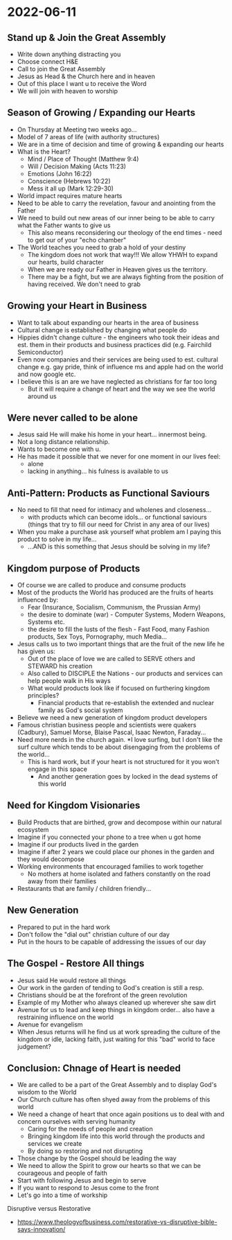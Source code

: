 # 2022-06-11

## Stand up & Join the Great Assembly
* Write down anything distracting you
* Choose connect H&E
* Call to join the Great Assembly
* Jesus as Head & the Church here and in heaven
* Out of this place I want u to receive the Word
* We will join with heaven to worship

## Season of Growing / Expanding our Hearts
* On Thursday at Meeting two weeks ago...
* Model of 7 areas of life (with authority structures)
* We are in a time of decision and time of growing & expanding our hearts
* What is the Heart?
  * Mind / Place of Thought (Matthew 9:4)
  * Will / Decision Making (Acts 11:23)
  * Emotions (John 16:22)
  * Conscience (Hebrews 10:22)
  * Mess it all up (Mark 12:29-30)
* World impact requires mature hearts
* Need to be able to carry the revelation, favour and anointing from the Father
* We need to build out new areas of our inner being to be able to carry what the Father wants to give us
  * This also means reconsidering our theology of the end times - need to get our of your "echo chamber"
* The World teaches you need to grab a hold of your destiny
  * The kingdom does not work that way!!! We allow YHWH to expand our hearts, build character
  * When we are ready our Father in Heaven gives us the territory.
  * There may be a fight, but we are always fighting from the position of having received. We don't need to grab

## Growing your Heart in Business
* Want to talk about expanding our hearts in the area of business
* Cultural change is established by changing what people do
* Hippies didn't change culture - the engineers who took their ideas and est. them in their products and business practices did (e.g. Fairchild Semiconductor)
* Even now companies and their services are being used to est. cultural change e.g. gay pride, think of influence ms and apple had on the world and now google etc.
* I believe this is an are we have neglected as christians for far too long
  * But it will require a change of heart and the way we see the world around us

## Were never called to be alone 
* Jesus said He will make his home in your heart... innermost being.
* Not a long distance relationship.
* Wants to become one with u.
* He has made it possible that we never for one moment in our lives feel:
  * alone
  * lacking in anything... his fulness is available to us

## Anti-Pattern: Products as Functional Saviours
* No need to fill that need for intimacy and wholenes and closeness...
  *  with products which can become idols... or functional saviours (things that try to fill our need for Christ in any area of our lives)
* When you make a purchase ask yourself what problem am I paying this product to solve in my life...
  * ...AND is this something that Jesus should be solving in my life?

## Kingdom purpose of Products
* Of course we are called to produce and consume products
* Most of the products the World has produced are the fruits of hearts influenced by:
  * Fear (Insurance, Socialism, Communism, the Prussian Army)
  * the desire to dominate (war) - Computer Systems, Modern Weapons, Systems etc.
  * the desire to fill the lusts of the flesh - Fast Food, many Fashion products, Sex Toys, Pornography, much Media...
* Jesus calls us to two important things that are the fruit of the new life he has given us:
  * Out of the place of love we are called to SERVE others and STEWARD his creation
  * Also called to DISCIPLE the Nations - our products and services can help people walk in His ways
  * What would products look like if focused on furthering kingdom principles?
    * Financial products that re-establish the extended and nuclear family as God's social system
* Believe we need a new generation of kingdom product developers
* Famous christian business people and scientists were quakers (Cadbury), Samuel Morse, Blaise Pascal, Isaac Newton, Faraday...
* Need more nerds in the church again.
  *I love surfing, but I don't like the surf culture which tends to be about disengaging from the problems of the world...
  * This is hard work, but if your heart is not structured for it you won't engage in this space
    * And another generation goes by locked in the dead systems of this world

## Need for Kingdom Visionaries
* Build Products that are birthed, grow and decompose within our natural ecosystem
* Imagine if you connected your phone to a tree when u got home
* Imagine if our products lived in the garden
* Imagine if after 2 years we could place our phones in the garden and they would decompose
* Working environments that encouraged families to work together
  * No mothers at home isolated and fathers constantly on the road away from their families
* Restaurants that are family / children friendly...

## New Generation
* Prepared to put in the hard work
* Don't follow the "dial out" christian culture of our day
* Put in the hours to be capable of addressing the issues of our day

## The Gospel - Restore All things
* Jesus said He would restore all things
* Our work in the garden of tending to God's creation is still a resp.
* Christians should be at the forefront of the green revolution
* Example of my Mother who always cleaned up wherever she saw dirt
* Avenue for us to lead and keep things in  kingdom order... also have a restraining influence on the world
* Avenue for evangelism
* When Jesus returns will he find us at work spreading the culture of the kingdom or idle, lacking faith, just waiting for this "bad" world to face judgement?

## Conclusion: Chnage of Heart is needed
* We are called to be a part of the Great Assembly and to display God's wisdom to the World
* Our Church culture has often shyed away from the problems of this world
* We need a change of heart that once again positions us to deal with and concern ourselves with serving humanity
  * Caring for the needs of people and creation
  * Bringing kingdom life into this world through the products and services we create
  * By doing so restoring and not disrupting
* Those change by the Gospel should be leading the way
* We need to allow the Spirit to grow our hearts so that we can be courageous and people of faith
* Start with following Jesus and begin to serve
* If you want to respond to Jesus come to the front
* Let's go into a time of workship




Disruptive versus Restorative
* https://www.theologyofbusiness.com/restorative-vs-disruptive-bible-says-innovation/

